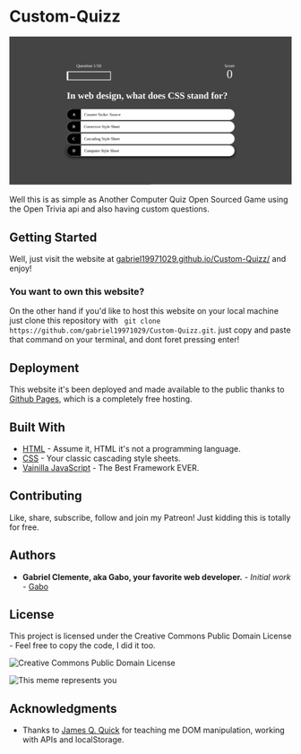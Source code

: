 # Custom-Quizz
![Web Mockup](Mockup.png) 



Well this is as simple as Another Computer Quiz Open Sourced Game using the Open Trivia api and also having custom questions. 


## Getting Started

Well, just visit the website at [gabriel19971029.github.io/Custom-Quizz/](https://gabriel19971029.github.io/Custom-Quizz/) and enjoy! 

### You want to own this website?

On the other hand if you'd like to host this website on your local machine just clone this repository with ``` git clone https://github.com/gabriel19971029/Custom-Quizz.git```. just copy and paste that command on your terminal, and dont foret pressing enter!

## Deployment

This website it's been deployed and made available to the public thanks to [Github Pages](https://github.com), which is a completely free hosting.

## Built With

* [HTML](https://html.com/) - Assume it, HTML it's not a programming language.
* [CSS](https://www.w3schools.com/css/css_intro.asp) - Your classic cascading style sheets. 
* [Vainilla JavaScript](http://vanilla-js.com/) - The Best Framework EVER.

## Contributing

  Like, share, subscribe, follow and join my Patreon! Just kidding this is totally for free. 

## Authors

* **Gabriel Clemente, aka Gabo, your favorite web developer.** - *Initial work* - [Gabo](https://github.com/gabriel19971029)

## License

This project is licensed under the Creative Commons Public Domain License - Feel free to copy the code, I did it too.

![Creative Commons Public Domain License](https://upload.wikimedia.org/wikipedia/commons/thumb/8/84/Public_Domain_Mark_button.svg/220px-Public_Domain_Mark_button.svg.png)

![This meme represents you](https://preview.redd.it/hwurhp7crzf81.png?auto=webp&s=3f230e79f360c9fbc9394e70ea72330391bf8f27)

## Acknowledgments

* Thanks to [James Q. Quick](https://github.com/jamesqquick) for teaching me DOM manipulation, working with APIs and localStorage. 
